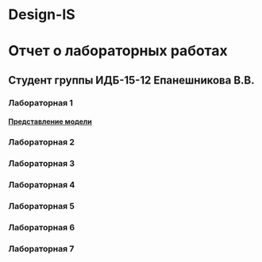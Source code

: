 # Design-IS
# Отчет о лабораторных работах
## Студент группы ИДБ-15-12 Епанешникова В.В.
### Лабораторная 1
#### [Представление модели](https://github.com/VittoTory/Design-IS/edit/master/1LR/%D0%BC%D0%BE%D0%B4%D0%B5%D0%BB%D1%8C.html)
### Лабораторная 2
### Лабораторная 3
### Лабораторная 4
### Лабораторная 5
### Лабораторная 6
### Лабораторная 7
